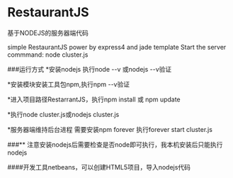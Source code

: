 # RestaurantJS
基于NODEJS的服务器端代码


simple RestaurantJS power by express4 and jade template
Start the server commmand:  node cluster.js

###运行方式
*安装nodejs 执行node --v 或nodejs --v验证

*安装模块安装工具包npm,执行npm --v验证

*进入项目路径RestarrantJS，执行npm install 或 npm update

*执行node cluster.js或nodejs cluster.js

*服务器端维持后台进程 需要安装npm forever
执行forever start  cluster.js 

###** 注意安装nodejs后需要检查是否node即可执行，我本机安装后只能执行nodejs

####开发工具netbeans，可以创建HTML5项目，导入nodejs代码

